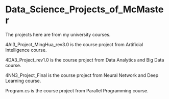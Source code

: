 # Data_Science_Projects_of_McMaster
The projects here are from my university courses.

4AI3_Project_MingHua_rev3.0 is the course project from Artificial Intelligence course.

4DA3_Project_rev1.0 is the course project from Data Analytics and Big Data course.

4NN3_Project_Final is the course project from Neural Network and Deep Learning course.

Program.cs is the course project from Parallel Programming course.
